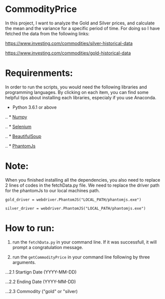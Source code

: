 # CommodityPrice
In this project, I want to analyze the Gold and Silver prices, and calculate the mean and the variance for a specific period of time. For doing so I have fetched the data from the following links:

https://www.investing.com/commodities/silver-historical-data


https://www.investing.com/commodities/gold-historical-data

# Requirenments:
In order to run the scripts, you would need the following libraries and programming languages. By clicking on each item,
you can find some helpful tips about installing each libraries, especialy if you use Anaconda.

  * Python 3.6.1 or above

.. * [Numpy](https://anaconda.org/anaconda/numpy)

.. * [Selenium](https://stackoverflow.com/questions/13287490/is-there-a-way-to-use-phantomjs-in-python)

.. * [BeautifulSoup](https://anaconda.org/anaconda/beautifulsoup4)

.. * [PhantomJs](https://stackoverflow.com/questions/13287490/is-there-a-way-to-use-phantomjs-in-python)


# Note:
When you finished installing all the dependencies, you also need to replace 2 lines of codes in the fetchData.py file. We need
to replace the driver path for the phantomJs to our local machines path.

`gold_driver = webdriver.PhantomJS("LOCAL_PATH/phantomjs.exe")`

`silver_driver = webdriver.PhantomJS("LOCAL_PATH/phantomjs.exe")`

# How to run:

1. run the `fetchData.py` in your command line. If it was successfull, it will prompt a congratulation message.

2. run the `getCommodityPrice` in your command line following by three arguments.

...2.1 Startign Date (YYYY-MM-DD)

...2.2 Ending Date (YYYY-MM-DD)

...2.3 Commodity ("gold" or "silver)
